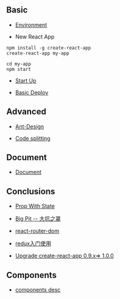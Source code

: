 ## Basic
- [Environment](https://github.com/xiaohesong/react_blog/wiki/environment)

- New React App

```shell
npm install -g create-react-app
create-react-app my-app

cd my-app
npm start
```

- [Start Up](https://github.com/xiaohesong/ums/wiki/Start-up-app)

- [Basic Deploy](https://github.com/xiaohesong/react_blog/wiki/Deploy-React-App)

## Advanced

- [Ant-Design](https://github.com/xiaohesong/react_blog/wiki/How-To-Use-Ant-Design)

- [Code splitting](https://github.com/xiaohesong/react_blog/wiki/code-splitting)

## Document

- [Document](https://github.com/xiaohesong/react_blog/wiki/React-documentation)

## Conclusions

- [Prop With State](https://github.com/xiaohesong/react_blog/wiki/component-state-and-props)

- [Big Pit -- 大坑之罩](https://github.com/xiaohesong/react_blog/wiki/PIT(keng))

- [react-router-dom](https://github.com/xiaohesong/react_blog/wiki/react-router-dom)

- [redux入门使用](https://github.com/eyasliu/blog/issues/15)

- [Upgrade create-react-app 0.9.x=> 1.0.0](https://github.com/xiaohesong/react_blog/wiki/Upgrade-Create-react-app)

## Components

- [components desc](https://github.com/xiaohesong/react_blog/wiki/Components)
